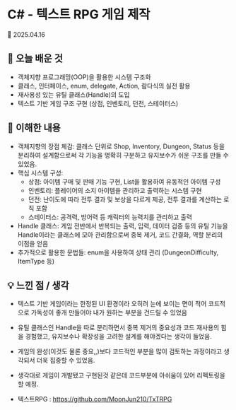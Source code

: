 # C# - 텍스트 RPG 게임 제작
📅 2025.04.16

## 📌 오늘 배운 것
- 객체지향 프로그래밍(OOP)을 활용한 시스템 구조화
- 클래스, 인터페이스, enum, delegate, Action, 람다식의 실전 활용
- 재사용성 있는 유틸 클래스(Handle)의 도입
- 텍스트 기반 게임 구조 구현 (상점, 인벤토리, 던전, 스테이터스)

## 🧠 이해한 내용
- 객체지향의 장점 체감: 
    클래스 단위로 Shop, Inventory, Dungeon, Status 등을 분리하여 설계함으로써 각 기능을 명확히 구분하고 유지보수가 쉬운 구조를 만들 수 있었음.
- 핵심 시스템 구성:
    - 상점: 아이템 구매 및 판매 기능 구현, List<Item>을 활용하여 유동적인 아이템 구성
    - 인벤토리: 플레이어의 소지 아이템을 관리하고 출력하는 시스템 구현
    - 던전: 난이도에 따라 전투 결과 및 보상을 다르게 제공, 전투 결과를 계산하는 로직 포함
    - 스테이터스: 공격력, 방어력 등 캐릭터의 능력치를 관리하고 출력
- Handle 클래스:
    게임 전반에서 반복되는 출력, 입력, 데이터 검증 등의 유틸 기능을 Handle이라는 클래스에 모아 관리함으로써 중복 제거, 코드 간결화, 역할 분리의 이점을 얻음
- 추가적으로 활용한 문법들:
    enum을 사용하여 상태 관리 (DungeonDifficulty, ItemType 등)

## 💡 느낀 점 / 생각
- 텍스트 기반 게임이라는 한정된 UI 환경이라 오히려 눈에 보이는 면이 적어 코드적으로 가독성이 좋개 만들어야 내가 원하는 부분을 건드릴 수 있었음
- 유틸 클래스인 Handle을 따로 분리하면서 중복 제거의 중요성과 코드 재사용의 힘을 경험했고, 유지보수나 확장성을 고려한 설계를 해야겠다는 생각이 들었음.
- 게임의 완성(이것도 물론 중요,,)보다 코드적인 부분을 많이 검토하는 과정이라고 생각되서 더욱 집중할 수 있었음.
- 생각대로 게임이 개발됐고 구현된것 같은데 코드부분에 아쉬움이 있어 리펙토링을 할 예정.

- 텍스트RPG : https://github.com/MoonJun210/TxTRPG